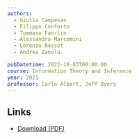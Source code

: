 ```yaml
---
authors:
  - Giulia Campesan
  - Filippo Conforto
  - Tommaso Faorlin
  - Alessandro Marcomini
  - Lorenzo Rosset
  - Andrea Zanola.

pubDatetime: 2022-10-03T00:00:00
course: Information Theory and Inference
year: 2021
professor: Carlo Albert, Jeff Byers
---
```


## Links

- [Download (PDF)](/public/notes/InformationTheory_and_Inference_2021.pdf)
